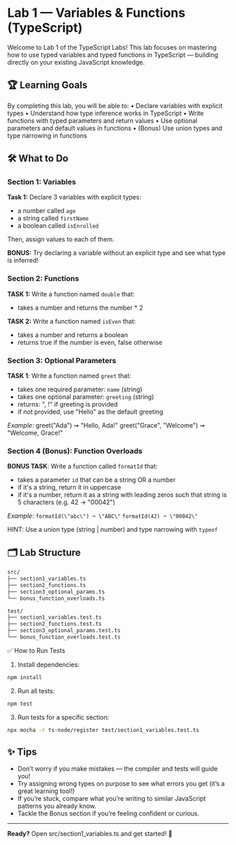 # Lab 1 — Variables & Functions (TypeScript)

Welcome to Lab 1 of the TypeScript Labs!
This lab focuses on mastering how to use typed variables and typed functions in TypeScript — building directly on your existing JavaScript knowledge.

## 🏆 Learning Goals

By completing this lab, you will be able to:
• Declare variables with explicit types
• Understand how type inference works in TypeScript
• Write functions with typed parameters and return values
• Use optional parameters and default values in functions
• (Bonus) Use union types and type narrowing in functions

## 🛠️ What to Do

### Section 1: Variables

**Task 1:** Declare 3 variables with explicit types:

- a number called `age`
- a string called `firstName`
- a boolean called `isEnrolled`

Then, assign values to each of them.

**BONUS:** Try declaring a variable without an explicit type and see what type is inferred!

### Section 2: Functions

**TASK 1:** Write a function named `double` that:

- takes a number and returns the number \* 2

**TASK 2:** Write a function named `isEven` that:

- takes a number and returns a boolean
- returns true if the number is even, false otherwise

### Section 3: Optional Parameters

**TASK 1**: Write a function named `greet` that:

- takes one required parameter: `name` (string)
- takes one optional parameter: `greeting` (string)
- returns: "<greeting>, <name>!" if greeting is provided
- if not provided, use "Hello" as the default greeting

_Example_:
greet("Ada") ➞ "Hello, Ada!"
greet("Grace", "Welcome") ➞ "Welcome, Grace!"

### Section 4 (Bonus): Function Overloads

**BONUS TASK**: Write a function called `formatId` that:
- takes a parameter `id` that can be a string OR a number
- if it's a string, return it in uppercase
- if it's a number, return it as a string with leading zeros such that string is 5 characters (e.g. 42 → \"00042\")

*Example*:
`formatId(\"abc\") ➞ \"ABC\"`
`formatId(42) ➞ \"00042\"`

HINT: Use a union type (string | number) and type narrowing with `typeof`

## 🗂️ Lab Structure

```zsh
src/
├── section1_variables.ts
├── section2_functions.ts
├── section3_optional_params.ts
└── bonus_function_overloads.ts

test/
├── section1_variables.test.ts
├── section2_functions.test.ts
├── section3_optional_params.test.ts
└── bonus_function_overloads.test.ts
```

✅ How to Run Tests

1. Install dependencies:

```bash
npm install
```

2. Run all tests:

```zsh
npm test
```

3. Run tests for a specific section:

```zsh
npx mocha -r ts-node/register test/section1_variables.test.ts
```

## ✨ Tips

- Don’t worry if you make mistakes — the compiler and tests will guide you!
- Try assigning wrong types on purpose to see what errors you get (it’s a great learning tool!)
- If you’re stuck, compare what you’re writing to similar JavaScript patterns you already know.
- Tackle the Bonus section if you’re feeling confident or curious.

---

**Ready?** Open src/section1_variables.ts and get started! 🚀

